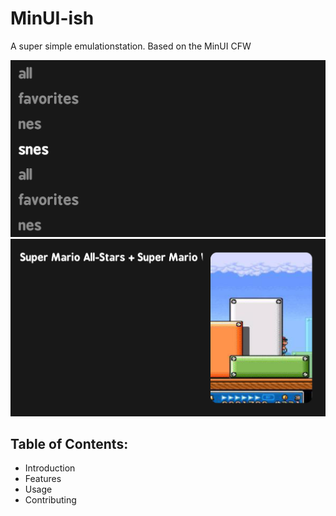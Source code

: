 # MinUI-ish
A super simple emulationstation. Based on the MinUI CFW

<img src="github/mainscreen.png">
<img src="github/gamelist.png">

## Table of Contents:
- Introduction
- Features
- Usage
- Contributing
